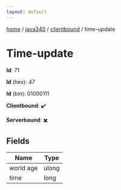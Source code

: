 ```yaml
---
layout: default
---
```


[home](/)  /  [java340](/protocol/java340)  /  [clientbound](/protocol/java340/clientbound)  /  time-update

# Time-update

**Id**: 71

**Id** (hex): 47

**Id** (bin): 01000111

**Clientbound**: ✔️

**Serverbound**: ✖️

## Fields

Name | Type
---|---
world age | ulong
time | long

